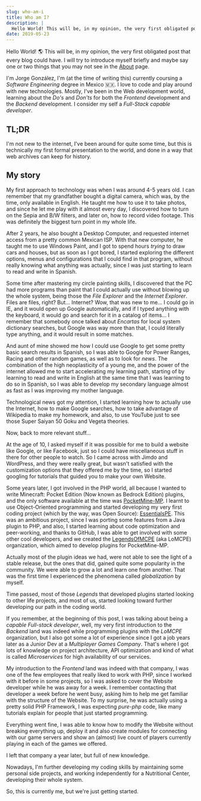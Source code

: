```yaml
---
slug: who-am-i
title: Who am I?
description: |
  Hello World! This will be, in my opinion, the very first obligated post that every blog could have...
date: 2019-05-23
---
```


Hello World! 🌎 This will be, in my opinion, the very first
obligated post that every blog could have. I will try to introduce myself
briefly and maybe say one or two things that you may not see in the
[About](/about/) page.

I'm Jorge González, I'm (at the time of writing this) currently coursing a
_Software Engineering_ degree in Mexico 🇲🇽. I love to code and play around
with new technologies. Mostly, I've been in the Web development world, learning
about the _Do's_ and _Don'ts_ for both the _Frontend_ development and the
_Backend_ development. I consider my self a _Full-Stack capable developer_.

## TL;DR

I'm not new to the internet, I've been around for quite some time, but this is
technically my first formal presentation to the world, and done in a way that
web archives can keep for history.

## My story

My first approach to technology was when I was around 4-5 years old. I can
remember that my grandfather bought a digital camera, which was, by the time,
only available in English. He taught me how to use it to take photos, and since
he let me play with it almost every day, I discovered how to turn on the Sepia
and B/W filters, and later on, how to record video footage. This was definitely
the biggest turn point in my whole life.

After 2 years, he also bought a Desktop Computer, and requested internet access
from a pretty common Mexican ISP. With that new computer, he taught me to use
Windows Paint, and I got to spend hours _trying_ to draw cars and houses, but as
soon as I got bored, I started exploring the different options, menus and
configurations that I could find in that program, without really knowing what
anything was actually, since I was just starting to learn to read and write in
Spanish.

Some time after mastering my circle painting skills, I discovered that the PC
had more programs than paint that I could actually use without blowing up the
whole system, being those the _File Explorer_ and the _Internet Explorer_. Files
are files, right? But... Internet? Wow, that was new to me... I could go in IE,
and it would open up Google automatically, and if I typed anything with the
keyboard, it would go and search for it in a catalog of items... I remember that
somebody once talked about _Encartas_ for local system dictionary searches, but
Google was way more than that, I could literally type anything, and it would
result in some matches.

And aunt of mine showed me how I could use Google to get some pretty basic
search results in Spanish, so I was able to Google for Power Ranges, Racing and
other random games, as well as to look for _news_. The combination of the high
neoplasticity of a young me, and the power of the internet allowed me to start
accelerating my learning path, starting of by learning to read and write in
English at the same time that I was learning to do so in Spanish, so I was able
to develop my secondary language almost as fast as I was improving my mother
language.

Technological news got my attention, I started learning how to actually use the
Internet, how to make Google searches, how to take advantage of Wikipedia to
make my homework, and also, to use YouTube just to see those Super Saiyan 50
Goku and Vegeta theories.

Now, back to more relevant stuff...

At the age of 10, I asked myself if it was possible for me to build a website
like Google, or like Facebook, just so I could have miscellaneous stuff in there
for other people to watch. So I came across with Jimdo and WordPress, and they
were really great, but wasn't satisfied with the customization options that they
offered me by the time, so I started googling for tutorials that guided you to
make your own Website.

Some years later, I got involved in the PHP world, all because I wanted to write
Minecraft: Pocket Edition (Now known as Bedrock Edition) plugins, and the only
software available at the time was
[PocketMine-MP](https://github.com/PocketMine/PocketMine-MP). I learnt to use
Object-Oriented programming and started developing my very first coding project
(which by the way, was Open Source):
[EssentialsPE](https://github.com/LegendOfMCPE/EssentialsPE). This was an
ambitious project, since I was porting some features from a Java plugin to PHP,
and also, I started learning about code optimization and peer-working, and
thanks to GitHub, I was able to get involved with some other cool developers,
and we created the [LegendsOfMCPE](https://github.com/LegendOfMCPE) (aka LoMCPE)
organization, which aimed to develop plugins for PocketMine-MP.

Actually most of the plugin ideas we had, were not able to see the light of a
stable release, but the ones that did, gained quite some popularity in the
community. We were able to grow a lot and learn one from another. That was the
first time I experienced the phenomena called _globalization_ by myself.

Time passed, most of those _Legends_ that developed plugins started looking to
other life projects, and most of us, started looking toward further developing
our path in the coding world.

If you remember, at the beginning of this post, I was talking about being a
_capable Full-stack developer_, well, my very first introduction to the
_Backend_ land was indeed while programming plugins with the _LoMCPE_
organization, but I also got some a lot of experience since I got a job years
later as a Junior Dev at a _Multiplayer Games Company_. That's where I got lots
of knowledge on project architecture, API optimization and kind of what is
called _Microservices_ for high availability of our services.

My introduction to the _Frontend_ land was indeed with that company, I was one
of the few employees that really liked to work with PHP, since I worked with it
before in some projects, so I was asked to cover the Website developer while he
was away for a week. I remember contacting that developer a week before he went
busy, asking him to help me get familiar with the structure of the Website. To
my surprise, he was actually using a pretty solid PHP Framework, I was expecting
_pure-php_ code, like many tutorials explain for people that just started
programming.

Everything went fine, I was able to know how to modify the Website without
breaking everything up, deploy it and also create modules for connecting with
our game servers and show an (almost) live count of players currently playing in
each of the games we offered.

I left that company a year later, but full of new knowledge.

Nowadays, I'm further developing my coding skills by maintaining some personal
side projects, and working independently for a Nutritional Center, developing
their whole system.

So, this is currently me, but we're just getting started.
